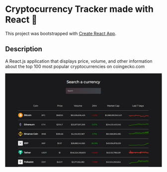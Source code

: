 # Cryptocurrency Tracker made with React 👋

This project was bootstrapped with [Create React App](https://github.com/facebook/create-react-app).

## Description
A React.js application that displays price, volume, and other information about the top 100 most popular cryptocurrencies on coingecko.com

![Screenshot](Capture.PNG)
